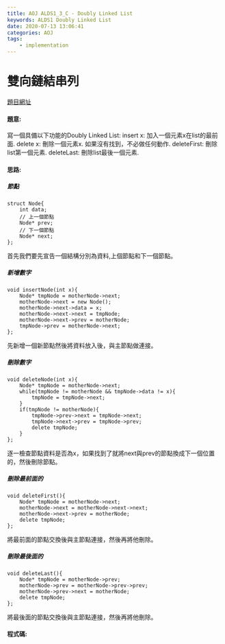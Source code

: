 ```yaml
---
title: AOJ ALDS1_3_C - Doubly Linked List
keywords: ALDS1 Doubly Linked List
date: 2020-07-13 13:06:41
categories: AOJ
tags:
    - implementation
---
```

# 雙向鏈結串列
[題目網址](https://onlinejudge.u-aizu.ac.jp/courses/lesson/1/ALDS1/all/ALDS1_3_C)

#### 題意:
寫一個具備以下功能的Doubly Linked List:
insert x: 加入一個元素x在list的最前面.
delete x: 刪除一個元素x. 如果沒有找到，不必做任何動作.
deleteFirst: 刪除list第一個元素.
deleteLast: 刪除list最後一個元素.
<!-- more -->
#### 思路:

##### 節點
```
struct Node{
	int data;
    // 上一個節點
	Node* prev;
    // 下一個節點
	Node* next;
};
```
首先我們要先宣告一個結構分別為資料,上個節點和下一個節點。

##### 新增數字
```
void insertNode(int x){
    Node* tmpNode = motherNode->next;
    motherNode->next = new Node();
    motherNode->next->data = x;
    motherNode->next->next = tmpNode;
    motherNode->next->prev = motherNode;
    tmpNode->prev = motherNode->next;
};
```
先新增一個新節點然後將資料放入後，與主節點做連接。

##### 刪除數字
```
void deleteNode(int x){
    Node* tmpNode = motherNode->next;
    while(tmpNode != motherNode && tmpNode->data != x){
        tmpNode = tmpNode->next;
    }
    if(tmpNode != motherNode){	
        tmpNode->prev->next = tmpNode->next;
        tmpNode->next->prev = tmpNode->prev;
        delete tmpNode;
    }
};
```
逐一檢查節點資料是否為x，如果找到了就將next與prev的節點換成下一個位置的，然後刪除節點。

##### 刪除最前面的
```
void deleteFirst(){
    Node* tmpNode = motherNode->next;
    motherNode->next = motherNode->next->next;
    motherNode->next->prev = motherNode;
    delete tmpNode;	
};
```
將最前面的節點交換後與主節點連接，然後再將他刪除。
##### 刪除最後面的
```
void deleteLast(){
    Node* tmpNode = motherNode->prev;
    motherNode->prev = motherNode->prev->prev;
    motherNode->prev->next = motherNode;
    delete tmpNode; 
};
```
將最後面的節點交換後與主節點連接，然後再將他刪除。

#### 程式碼:
<script src="https://gist.github.com/Daviswww/b9f0ee48e8f8965c9b8b30ecaeee9afe.js"></script>